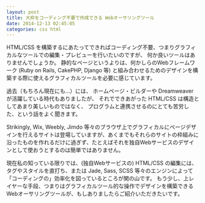 ```yaml
---
layout: post
title: 大枠をコーディング不要で作成できる Webオーサリングツール
date: 2014-12-13 02:45:05
categories: css html
---
```

<!-- {% raw %} -->
<p>HTML/CSS を構築するにあたってできればコーディング不要、つまりグラフィカルなツールでの編集・プレビューを行いたいのですが、
何か良いツールはありませんでしょうか。
静的なページというよりは、何かしらのWebフレームワーク (Ruby on Rails, CakePHP, Django 等) と組み合わせるためのデザインを構築する際に使えるグラフィカルツールを必要に感じています。</p>

<p>過去（もちろん現在にも…）には、
ホームページ・ビルダーや Dreamweaver が活躍している時代もありましたが、
それでできあがった HTML/CSS は構造としてあまり美しいものではなく、
プログラムと連携させるのにとても苦労した、という話をよく聞きます。</p>

<p>Strikingly, Wix, Weebly, Jimdo 等々のブラウザ上でグラフィカルにページデザインを行えるサイトは登場していますが、あくまでもそれらのサイトの枠組みに沿ったものを作れるだけに過ぎず、たとえばそれを独自Webサービスのデザインとして使おうとするのは簡単ではありません。</p>

<p>現在私の知っている限りでは、(独自Webサービスの) HTML/CSS の編集には、タグやスタイルを直打ち、または Jade, Sass, SCSS 等々のエンジンによって「コーディングの」効率化を図っているところが関の山です。
もう少し、上レイヤーな手段、つまりはグラフィカルツール的な操作でデザインを構築できるWebオーサリングツールが、もしありましたらご紹介いただきたいです。</p>
<!-- {% endraw %} -->
